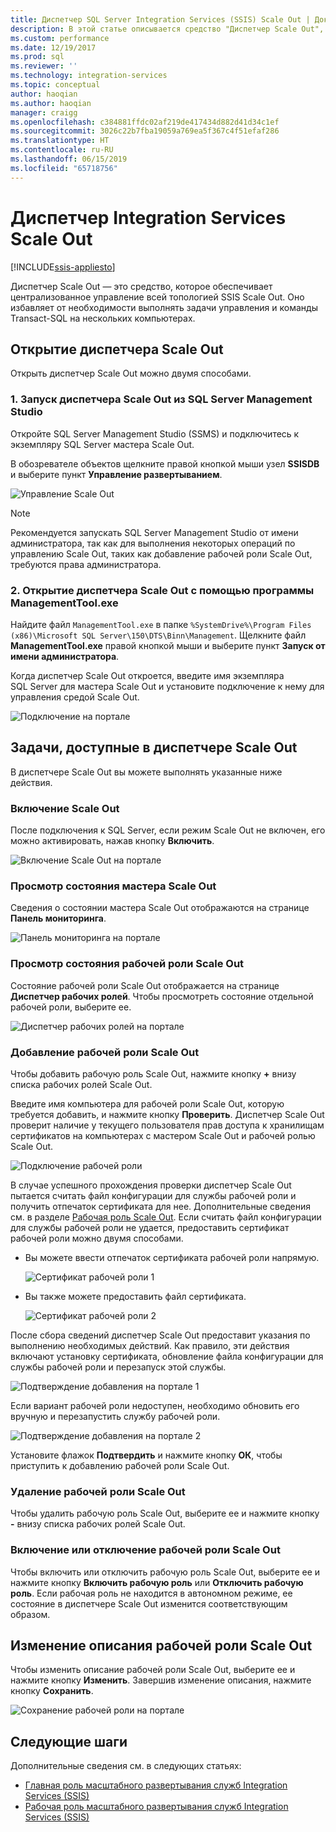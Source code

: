 ```yaml
---
title: Диспетчер SQL Server Integration Services (SSIS) Scale Out | Документы Майкрософт
description: В этой статье описывается средство "Диспетчер Scale Out", с помощью которого можно управлять компонентом SSIS Scale Out.
ms.custom: performance
ms.date: 12/19/2017
ms.prod: sql
ms.reviewer: ''
ms.technology: integration-services
ms.topic: conceptual
author: haoqian
ms.author: haoqian
manager: craigg
ms.openlocfilehash: c384881ffdc02af219de417434d882d41d34c1ef
ms.sourcegitcommit: 3026c22b7fba19059a769ea5f367c4f51efaf286
ms.translationtype: HT
ms.contentlocale: ru-RU
ms.lasthandoff: 06/15/2019
ms.locfileid: "65718756"
---
```

# <a name="integration-services-scale-out-manager"></a>Диспетчер Integration Services Scale Out

[!INCLUDE[ssis-appliesto](../../includes/ssis-appliesto-ssvrpluslinux-asdb-asdw-xxx.md)]



Диспетчер Scale Out — это средство, которое обеспечивает централизованное управление всей топологией SSIS Scale Out. Оно избавляет от необходимости выполнять задачи управления и команды Transact-SQL на нескольких компьютерах.

## <a name="open-scale-out-manager"></a>Открытие диспетчера Scale Out

Открыть диспетчер Scale Out можно двумя способами.

### <a name="1-open-scale-out-manager-from-sql-server-management-studio"></a>1. Запуск диспетчера Scale Out из SQL Server Management Studio
Откройте SQL Server Management Studio (SSMS) и подключитесь к экземпляру SQL Server мастера Scale Out.

В обозревателе объектов щелкните правой кнопкой мыши узел **SSISDB** и выберите пункт **Управление развертыванием**.

![Управление Scale Out](media/manage-scale-out.PNG)

> [!NOTE]
> Рекомендуется запускать SQL Server Management Studio от имени администратора, так как для выполнения некоторых операций по управлению Scale Out, таких как добавление рабочей роли Scale Out, требуются права администратора.

### <a name="2-open-scale-out-manager-by-running-managementtoolexe"></a>2. Открытие диспетчера Scale Out с помощью программы ManagementTool.exe

Найдите файл `ManagementTool.exe` в папке `%SystemDrive%\Program Files (x86)\Microsoft SQL Server\150\DTS\Binn\Management`. Щелкните файл **ManagementTool.exe** правой кнопкой мыши и выберите пункт **Запуск от имени администратора**. 

Когда диспетчер Scale Out откроется, введите имя экземпляра SQL Server для мастера Scale Out и установите подключение к нему для управления средой Scale Out.

![Подключение на портале](media/portal-connect-new.png)

## <a name="tasks-available-in-scale-out-manager"></a>Задачи, доступные в диспетчере Scale Out
В диспетчере Scale Out вы можете выполнять указанные ниже действия.

### <a name="enable-scale-out"></a>Включение Scale Out
После подключения к SQL Server, если режим Scale Out не включен, его можно активировать, нажав кнопку **Включить**.

![Включение Scale Out на портале](media/portal-enable-scale-out-new.PNG) 

### <a name="view-scale-out-master-status"></a>Просмотр состояния мастера Scale Out
Сведения о состоянии мастера Scale Out отображаются на странице **Панель мониторинга**.

![Панель мониторинга на портале](media/portal-dashboard-new.PNG)

### <a name="view-scale-out-worker-status"></a>Просмотр состояния рабочей роли Scale Out
Состояние рабочей роли Scale Out отображается на странице **Диспетчер рабочих ролей**. Чтобы просмотреть состояние отдельной рабочей роли, выберите ее.

![Диспетчер рабочих ролей на портале](media/portal-worker-manager-new.PNG)

### <a name="add-a-scale-out-worker"></a>Добавление рабочей роли Scale Out
Чтобы добавить рабочую роль Scale Out, нажмите кнопку **+** внизу списка рабочих ролей Scale Out. 

Введите имя компьютера для рабочей роли Scale Out, которую требуется добавить, и нажмите кнопку **Проверить**. Диспетчер Scale Out проверит наличие у текущего пользователя прав доступа к хранилищам сертификатов на компьютерах с мастером Scale Out и рабочей ролью Scale Out.

![Подключение рабочей роли](media/connect-worker-new.PNG)

В случае успешного прохождения проверки диспетчер Scale Out пытается считать файл конфигурации для службы рабочей роли и получить отпечаток сертификата для нее. Дополнительные сведения см. в разделе [Рабочая роль Scale Out](integration-services-ssis-scale-out-worker.md). Если считать файл конфигурации для службы рабочей роли не удается, предоставить сертификат рабочей роли можно двумя способами. 

- Вы можете ввести отпечаток сертификата рабочей роли напрямую.

    ![Сертификат рабочей роли 1](media/portal-cert1-new.PNG)

- Вы также можете предоставить файл сертификата.

    ![Сертификат рабочей роли 2](media/portal-cert2-new.PNG)

После сбора сведений диспетчер Scale Out предоставит указания по выполнению необходимых действий. Как правило, эти действия включают установку сертификата, обновление файла конфигурации для службы рабочей роли и перезапуск этой службы.

![Подтверждение добавления на портале 1](media/portal-add-confirm1-new.PNG)

Если вариант рабочей роли недоступен, необходимо обновить его вручную и перезапустить службу рабочей роли.

![Подтверждение добавления на портале 2](media/portal-add-confirm2-new.PNG)

Установите флажок **Подтвердить** и нажмите кнопку **ОК**, чтобы приступить к добавлению рабочей роли Scale Out.

### <a name="delete-a-scale-out-worker"></a>Удаление рабочей роли Scale Out
Чтобы удалить рабочую роль Scale Out, выберите ее и нажмите кнопку **-** внизу списка рабочих ролей Scale Out.

### <a name="enable-or-disable-a-scale-out-worker"></a>Включение или отключение рабочей роли Scale Out
Чтобы включить или отключить рабочую роль Scale Out, выберите ее и нажмите кнопку **Включить рабочую роль** или **Отключить рабочую роль**. Если рабочая роль не находится в автономном режиме, ее состояние в диспетчере Scale Out изменится соответствующим образом.

## <a name="edit-a-scale-out-worker-description"></a>Изменение описания рабочей роли Scale Out
Чтобы изменить описание рабочей роли Scale Out, выберите ее и нажмите кнопку **Изменить**. Завершив изменение описания, нажмите кнопку **Сохранить**.

![Сохранение рабочей роли на портале](media/portal-save-worker-new.PNG)

## <a name="next-steps"></a>Следующие шаги
Дополнительные сведения см. в следующих статьях:
-   [Главная роль масштабного развертывания служб Integration Services (SSIS)](integration-services-ssis-scale-out-master.md)
-   [Рабочая роль масштабного развертывания служб Integration Services (SSIS)](integration-services-ssis-scale-out-worker.md)
